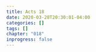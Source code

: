 ```yaml
---
title: Acts 18
date: 2020-03-28T20:30:01-04:00
categories: []
tags: []
chapter: "018"
inprogress: false
---
```


